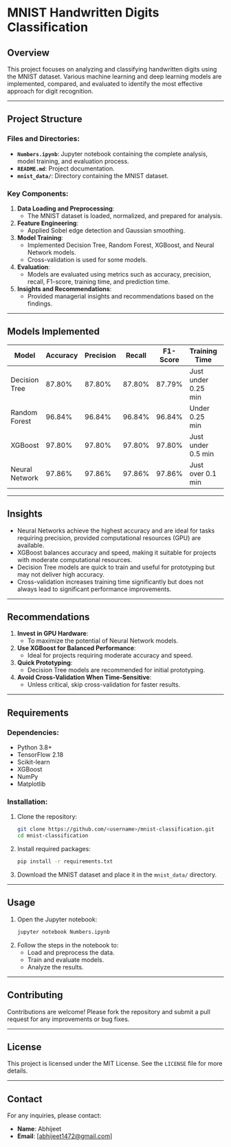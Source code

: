 # MNIST Handwritten Digits Classification

## Overview
This project focuses on analyzing and classifying handwritten digits using the MNIST dataset. Various machine learning and deep learning models are implemented, compared, and evaluated to identify the most effective approach for digit recognition.

---

## Project Structure

### **Files and Directories**:
- **`Numbers.ipynb`**: Jupyter notebook containing the complete analysis, model training, and evaluation process.
- **`README.md`**: Project documentation.
- **`mnist_data/`**: Directory containing the MNIST dataset.

### **Key Components**:
1. **Data Loading and Preprocessing**:
   - The MNIST dataset is loaded, normalized, and prepared for analysis.
2. **Feature Engineering**:
   - Applied Sobel edge detection and Gaussian smoothing.
3. **Model Training**:
   - Implemented Decision Tree, Random Forest, XGBoost, and Neural Network models.
   - Cross-validation is used for some models.
4. **Evaluation**:
   - Models are evaluated using metrics such as accuracy, precision, recall, F1-score, training time, and prediction time.
5. **Insights and Recommendations**:
   - Provided managerial insights and recommendations based on the findings.

---

## Models Implemented

| **Model**          | **Accuracy** | **Precision** | **Recall** | **F1-Score** | **Training Time** | **Prediction Time** |
|--------------------|--------------|---------------|------------|--------------|-------------------|---------------------|
| Decision Tree      | 87.80%       | 87.80%        | 87.80%     | 87.79%       | Just under 0.25 min | Under 0.02 sec     |
| Random Forest      | 96.84%       | 96.84%        | 96.84%     | 96.84%       | Under 0.25 min     | Approx. 0.06 sec   |
| XGBoost            | 97.80%       | 97.80%        | 97.80%     | 97.80%       | Just under 0.5 min  | Approx. 0.14 sec   |
| Neural Network     | 97.86%       | 97.86%        | 97.86%     | 97.86%       | Just over 0.1 min   | Under 0.5 sec      |

---

## Insights
- Neural Networks achieve the highest accuracy and are ideal for tasks requiring precision, provided computational resources (GPU) are available.
- XGBoost balances accuracy and speed, making it suitable for projects with moderate computational resources.
- Decision Tree models are quick to train and useful for prototyping but may not deliver high accuracy.
- Cross-validation increases training time significantly but does not always lead to significant performance improvements.

---

## Recommendations
1. **Invest in GPU Hardware**:
   - To maximize the potential of Neural Network models.
2. **Use XGBoost for Balanced Performance**:
   - Ideal for projects requiring moderate accuracy and speed.
3. **Quick Prototyping**:
   - Decision Tree models are recommended for initial prototyping.
4. **Avoid Cross-Validation When Time-Sensitive**:
   - Unless critical, skip cross-validation for faster results.

---

## Requirements

### **Dependencies**:
- Python 3.8+
- TensorFlow 2.18
- Scikit-learn
- XGBoost
- NumPy
- Matplotlib

### **Installation**:
1. Clone the repository:
   ```bash
   git clone https://github.com/<username>/mnist-classification.git
   cd mnist-classification
   ```
2. Install required packages:
   ```bash
   pip install -r requirements.txt
   ```
3. Download the MNIST dataset and place it in the `mnist_data/` directory.

---

## Usage

1. Open the Jupyter notebook:
   ```bash
   jupyter notebook Numbers.ipynb
   ```
2. Follow the steps in the notebook to:
   - Load and preprocess the data.
   - Train and evaluate models.
   - Analyze the results.

---

## Contributing
Contributions are welcome! Please fork the repository and submit a pull request for any improvements or bug fixes.

---

## License
This project is licensed under the MIT License. See the `LICENSE` file for more details.

---

## Contact
For any inquiries, please contact:
- **Name**: Abhijeet
- **Email**: [abhijeet1472@gmail.com]

